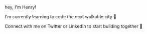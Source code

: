 hey, I'm Henry!

I'm currently learning to code the next walkable city 🏢

Connect with me on Twitter or LinkedIn to start building together 🙂
